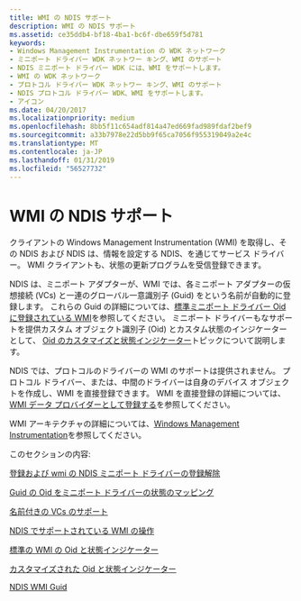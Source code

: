 ```yaml
---
title: WMI の NDIS サポート
description: WMI の NDIS サポート
ms.assetid: ce35ddb4-bf18-4ba1-bc6f-dbe659f5d781
keywords:
- Windows Management Instrumentation の WDK ネットワーク
- ミニポート ドライバー WDK ネットワー キング、WMI のサポート
- NDIS ミニポート ドライバー WDK には、WMI をサポートします。
- WMI の WDK ネットワーク
- プロトコル ドライバー WDK ネットワー キング、WMI のサポート
- NDIS プロトコル ドライバー WDK、WMI をサポートします。
- アイコン
ms.date: 04/20/2017
ms.localizationpriority: medium
ms.openlocfilehash: 8bb5f11c654adf814a47ed669fad989fdaf2bef9
ms.sourcegitcommit: a33b7978e22d5bb9f65ca7056f955319049a2e4c
ms.translationtype: MT
ms.contentlocale: ja-JP
ms.lasthandoff: 01/31/2019
ms.locfileid: "56527732"
---
```

# <a name="ndis-support-for-wmi"></a>WMI の NDIS サポート





クライアントの Windows Management Instrumentation (WMI) を取得し、その NDIS および NDIS は、情報を設定する NDIS、を通じてサービス ドライバー。 WMI クライアントも、状態の更新プログラムを受信登録できます。

NDIS は、ミニポート アダプターが、WMI では、各ミニポート アダプターの仮想接続 (VCs) と一連のグローバル一意識別子 (Guid) をという名前が自動的に登録します。 これらの Guid の詳細については、[標準ミニポート ドライバー Oid に登録されている WMI](standard-miniport-driver-oids-registered-with-wmi.md)を参照してください。 ミニポート ドライバーもなサポートを提供カスタム オブジェクト識別子 (Oid) とカスタム状態のインジケーターとして、 [Oid のカスタマイズと状態インジケーター](customized-oids-and-status-indications.md)トピックについて説明します。

NDIS では、プロトコルのドライバーの WMI のサポートは提供されません。 プロトコル ドライバー、または、中間のドライバーは自身のデバイス オブジェクトを作成し、WMI を直接登録できます。 WMI を直接登録の詳細については、[WMI データ プロバイダーとして登録する](https://msdn.microsoft.com/library/windows/hardware/ff560870)を参照してください。

WMI アーキテクチャの詳細については、[Windows Management Instrumentation](https://msdn.microsoft.com/library/windows/hardware/ff547139)を参照してください。

このセクションの内容:

[登録および wmi の NDIS ミニポート ドライバーの登録解除](registration-and-deregistration-of-ndis-miniport-drivers-with-wmi.md)

[Guid の Oid をミニポート ドライバーの状態のマッピング](mapping-of-guids-to-oids-and-miniport-driver-status.md)

[名前付きの VCs のサポート](support-for-named-vcs.md)

[NDIS でサポートされている WMI の操作](ndis-supported-wmi-operations.md)

[標準の WMI の Oid と状態インジケーター](standard-wmi-oids-and-status-indications.md)

[カスタマイズされた Oid と状態インジケーター](customized-oids-and-status-indications.md)

[NDIS WMI Guid](ndis-wmi-guids.md)

 

 





